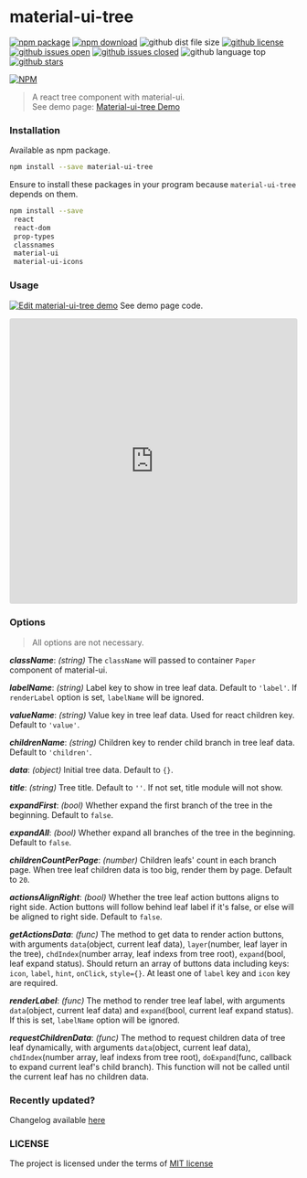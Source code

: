# material-ui-tree
[![npm package](https://img.shields.io/npm/v/material-ui-tree.svg)](https://www.npmjs.org/package/material-ui-tree)
[![npm download](https://img.shields.io/npm/dt/material-ui-tree.svg)](https://www.npmjs.org/package/material-ui-tree)
![github dist file size](https://img.shields.io/github/size/shallinta/material-ui-tree/dist/index.js.svg)
[![github license](https://img.shields.io/github/license/shallinta/material-ui-tree.svg)](https://github.com/shallinta/material-ui-tree/blob/master/LICENSE)
[![github issues open](https://img.shields.io/github/issues/shallinta/material-ui-tree.svg)](https://github.com/shallinta/material-ui-tree/issues?q=is%3Aopen+is%3Aissue)
[![github issues closed](https://img.shields.io/github/issues-closed/shallinta/material-ui-tree.svg)](https://github.com/shallinta/material-ui-tree/issues?q=is%3Aissue+is%3Aclosed)
![github language top](https://img.shields.io/github/languages/top/shallinta/material-ui-tree.svg)
[![github stars](https://img.shields.io/github/stars/shallinta/material-ui-tree.svg?style=social&label=Stars)](https://github.com/shallinta/material-ui-tree)  

[![NPM](https://nodei.co/npm/material-ui-tree.png?downloads=true&downloadRank=true&stars=true)](https://www.npmjs.com/package/material-ui-tree)
> A react tree component with material-ui.  
> See demo page: [Material-ui-tree Demo](https://wkp03p2jrl.codesandbox.io/)

### Installation
Available as npm package.
```sh
npm install --save material-ui-tree
```
Ensure to install these packages in your program because `material-ui-tree` depends on them.
```sh
npm install --save
 react
 react-dom
 prop-types
 classnames
 material-ui
 material-ui-icons
```


### Usage
[![Edit material-ui-tree demo](https://codesandbox.io/static/img/play-codesandbox.svg)](https://codesandbox.io/embed/wkp03p2jrl) See demo page code.

<iframe src="https://codesandbox.io/embed/wkp03p2jrl" style="width:100%; height:500px; border:0; border-radius: 4px; overflow:hidden;" sandbox="allow-modals allow-forms allow-popups allow-scripts allow-same-origin"></iframe>


### Options
> All options are not necessary.  

***className***: *(string)* The `className` will passed to container `Paper` component of material-ui.  

***labelName***: *(string)* Label key to show in tree leaf data. Default to `'label'`. If `renderLabel` option is set, `labelName` will be ignored.  

***valueName***: *(string)* Value key in tree leaf data. Used for react children key. Default to `'value'`.  

***childrenName***: *(string)* Children key to render child branch in tree leaf data. Default to `'children'`.  

***data***: *(object)* Initial tree data. Default to `{}`.  

***title***: *(string)* Tree title. Default to `''`. If not set, title module will not show.  

***expandFirst***: *(bool)* Whether expand the first branch of the tree in the beginning. Default to `false`.  

***expandAll***: *(bool)* Whether expand all branches of the tree in the beginning. Default to `false`.  

***childrenCountPerPage***: *(number)* Children leafs' count in each branch page. When tree leaf children data is too big, render them by page. Default to `20`.  

***actionsAlignRight***: *(bool)* Whether the tree leaf action buttons aligns to right side. Action buttons will follow behind leaf label if it's false, or else will be aligned to right side. Default to `false`.  

***getActionsData***: *(func)* The method to get data to render action buttons, with arguments `data`(object, current leaf data), `layer`(number, leaf layer in the tree), `chdIndex`(number array, leaf indexs from tree root), `expand`(bool, leaf expand status). Should return an array of buttons data including keys: `icon`, `label`, `hint`, `onClick`, `style={}`. At least one of `label` key and `icon` key are required.  

***renderLabel***: *(func)* The method to render tree leaf label, with arguments `data`(object, current leaf data) and `expand`(bool, current leaf expand status). If this is set, `labelName` option will be ignored.  

***requestChildrenData***: *(func)* The method to request children data of tree leaf dynamically, with arguments `data`(object, current leaf data), `chdIndex`(number array, leaf indexs from tree root), `doExpand`(func, callback to expand current leaf's child branch). This function will not be called until the current leaf has no children data.  


### Recently updated?
Changelog available [here](https://github.com/shallinta/material-ui-tree/blob/master/CHANGELOG.md)


### LICENSE
The project is licensed under the terms of [MIT license](https://github.com/shallinta/material-ui-tree/blob/master/LICENSE)
